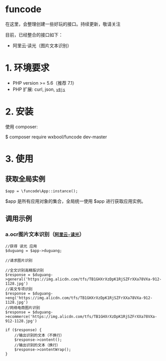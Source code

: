 # funcode
在这里，会整理创建一些好玩的接口。持续更新，敬请关注

目前，已经整合的接口如下：
* 阿里云·读光（图片文本识别）


# 1. 环境要求
* PHP version >= 5.6（推荐 7.1）
* PHP 扩展: curl, json, [`v8js`](https://www.php.net/manual/zh/book.v8js.php)


# 2. 安装

使用 composer:

$ composer require wxbool/funcode dev-master


# 3. 使用

## 获取全局实例

```
$app = \funcode\App::instance();
```
$app 是所有应用对象的集合，全局统一使用 $app 进行获取应用实例。


## 调用示例

### a.ocr图片文本识别（[`阿里云-读光`](https://duguang.aliyun.com/experience?type=doc&midtype=fulldoc&subtype=contract)）

```
//获得 读光 应用
$duguang = $app->duguang;

//请求图片识别

//全文识别高精版识别
$response = $duguang->general('https://img.alicdn.com/tfs/TB1GHXrXzDpK1RjSZFrXXa78VXa-912-1128.jpg')
//英文专项识别
$response = $duguang->eng('https://img.alicdn.com/tfs/TB1GHXrXzDpK1RjSZFrXXa78VXa-912-1128.jpg')
//网络电商图片识别
$response = $duguang->ecommerce('https://img.alicdn.com/tfs/TB1GHXrXzDpK1RjSZFrXXa78VXa-912-1128.jpg')

if ($response) {
    //输出识别的文本（不换行）
    $response->content();
    //输出识别的文本（换行）
    $response->contentWrap();
}

```